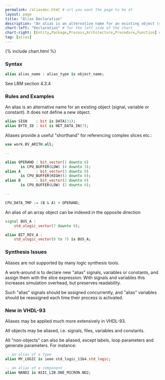 ```yaml
---
permalink: /aliasdec.html # url you want the page to be at
layout: page
title: "Alias Declaration"
description: "An alias is an alternative name for an existing object (signal, variable or constant). It does not define a new object."
chart-left: "Declaration" # for the left side of the chart
chart-right: [Entity,Package,Process,Architecture,Procedure,Function] # for the right side of the chart
tag: [alias]
---
```


{% include chart.html %}

<h3 class="text-hr"><span>Syntax</span></h3>

```vhdl
alias alias_name : alias_type is object_name;
```
See LRM section 4.3.4

<h3 class="text-hr"><span>Rules and Examples</span></h3>

An alias is an alternative name for an existing object (signal, variable or constant). It does not define a new object.
```vhdl
alias SIGN    : bit is DATA(31);
alias BYTE_ID : bit is NET_DATA_IN(7);
```

Aliases provide a useful "shorthand" for referencing complex slices etc.:
```vhdl
use work.BV_ARITH.all;

--

alias OPERAND : bit_vector(1 downto 0)
       is CPU_BUFFER(LOW) (4 downto 3);
alias A       : bit_vector(3 downto 0)
       is CPU_BUFFER(HIGH)(3 downto 0);
alias B       : bit_vector(2 downto 0)
       is CPU_BUFFER(LOW) (2 downto 0);

--

CPU_DATA_TMP := (B & A) + OPERAND;
```

An alias of an array object can be indexed in the opposite direction
```vhdl
signal BUS_A :
    std_ulogic_vector(7 downto 0);

alias BIT_REV_A :
    std_ulogic_vector(0 to 7) is BUS_A;
```

<h3 class="text-hr"><span>Synthesis Issues</span></h3>

Aliases are not supported by many logic synthesis tools.

A work-around is to declare new "alias" signals, variables or constants, and assign them with the slice expression. With signals and variables this increases simulation overhead, but preserves readability.

Such "alias" signals should be assigned concurrently, and "alias" variables should be reassigned each time their process is activated.

<h3 class="text-hr"><span>New in VHDL-93</span></h3>

Aliases may be applied much more extensively in VHDL-93.

All objects may be aliased, i.e. signals, files, variables and constants.

All "non-objects" can also be aliased, except labels, loop parameters and generate parameters. For instance:

```vhdl
-- an alias of a type
alias MY_LOGIC is ieee.std_logic_1164.std_logic;

-- an alias of a component
alias NAND2 is ASIC_LIB.ONE_MICRON.ND2;
```
